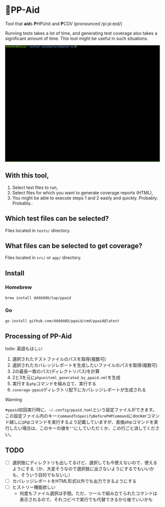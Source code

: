 # 💊PP-Aid
Tool that **aid**s **P**HPUnit and **P**COV (pronounced /piːpiːeɪd/)

Running tests takes a lot of time, and generating test coverage also takes a significant amount of time.
This tool might be useful in such situations.

![](./assets/ppaid_demo.gif)

## With this tool,
1. Select test files to run,
1. Select files for which you want to generate coverage reports (HTML),
1. You might be able to execute steps 1 and 2 easily and quickly. Probably. Probably..

## Which test files can be selected?
Files located in `tests/` directory.

## What files can be selected to get coverage?
Files located in `src/` or `app/` directory.

## Install

### Homebrew

```console
brew install ddddddO/tap/ppaid
```

### Go
```console
go install github.com/ddddddO/ppaid/cmd/ppaid@latest
```

## Processing of PP-Aid
todo: 英語もほしい

1. 選択されたテストファイルのパスを取得(複数可)
1. 選択されたカバレッジレポートを生成したいファイルのパスを取得(複数可)
1. 2の最長一致のパス(ディレクトリパス)を計算
1. 2と3を元に`phpunitxml_generated_by_ppaid.xml`を生成
1. 実行する`php`コマンドを組み立て、実行する
1. `coverage-ppaid`ディレクトリ配下にカバレッジレポートが生成される

> [!WARNING]
> ※`ppaid`初回実行時に、`~/.config/ppaid.toml`という設定ファイルができます。
> この設定ファイル内のキー:`CommandToSpecifyBeforePHPCommand`にdockerコマンド越しにphpコマンドを実行するよう記載していますが、直接phpコマンドを実行したい場合は、このキーの値を`""`にしていただくか、この行ごと消してください。

## TODO
- [ ] 選択肢にディレクトリも出してるけど、選択しても今使えないので、使えるようにする（か、大変そうなので選択肢に出さないようにするでもいいかも、そういう目的でもないし）
- [ ] カバレッジレポートをHTML形式以外でも出力できるようにする
- [ ] ヒストリー機能欲しい
    - 何度もファイル選択は手間。ただ、ツールで組み立てられたコマンドは表示されるので、それコピペで実行でも代替できるから後でいいかも